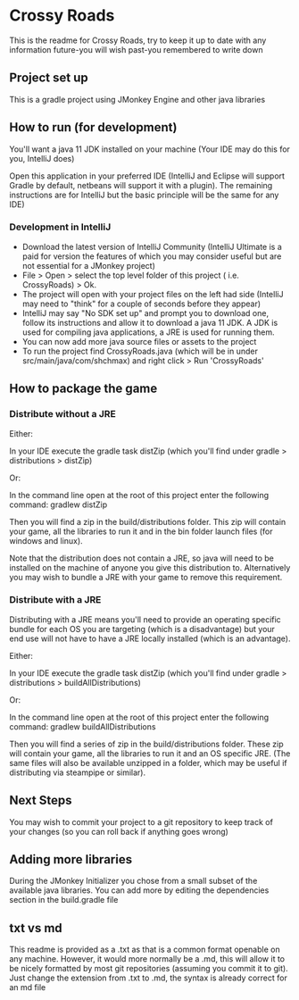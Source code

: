 # Crossy Roads

This is the readme for Crossy Roads, try to keep it up to date with any information future-you will wish past-you
remembered to write down

## Project set up
This is a gradle project using JMonkey Engine and other java libraries

## How to run (for development)
You'll want a java 11 JDK installed on your machine (Your IDE may do this for you, IntelliJ does)

Open this application in your preferred IDE (IntelliJ and Eclipse will support Gradle by default, netbeans will support it with a plugin). The remaining instructions are for IntelliJ but the basic principle will be the same for any IDE)


### Development in IntelliJ
- Download the latest version of IntelliJ Community (IntelliJ Ultimate is a paid for version the features of which you may consider useful but are not essential for a JMonkey project)
- File > Open > select the top level folder of this project ( i.e. CrossyRoads) > Ok.
- The project will open with your project files on the left had side (IntelliJ may need to "think" for a couple of seconds before they appear)
- IntelliJ may say "No SDK set up" and prompt you to download one, follow its instructions and allow it to download a java 11 JDK. A JDK is used for compiling java applications, a JRE is used for running them.
- You can now add more java source files or assets to the project
- To run the project find CrossyRoads.java (which will be in under src/main/java/com/shchmax) and right click > Run 'CrossyRoads'

## How to package the game

### Distribute without a JRE

Either:

In your IDE execute the gradle task distZip (which you'll find under gradle > distributions > distZip)

Or:

In the command line open at the root of this project enter the following command: gradlew distZip

Then you will find a zip in the build/distributions folder. This zip will contain your game, all the libraries to run it and in the bin folder launch files (for windows and linux).

Note that the distribution does not contain a JRE, so java will need to be installed on the machine of anyone you give this distribution to. Alternatively you may wish to bundle a JRE with your game to remove this requirement.


### Distribute with a JRE

Distributing with a JRE means you'll need to provide an operating specific bundle for each OS you are
targeting (which is a disadvantage) but your end use will not have to have a JRE locally installed
(which is an advantage).

Either:

In your IDE execute the gradle task distZip (which you'll find under gradle > distributions > buildAllDistributions)

Or:

In the command line open at the root of this project enter the following command: gradlew buildAllDistributions

Then you will find a series of zip in the build/distributions folder. These zip will contain your game, all the libraries to run it and an
OS specific JRE. (The same files will also be available unzipped in a folder, which may be useful if distributing via steampipe or similar).


## Next Steps
You may wish to commit your project to a git repository to keep track of your changes (so you can roll back if anything goes wrong)

## Adding more libraries
During the JMonkey Initializer you chose from a small subset of the available java libraries.
You can add more by editing the dependencies section in the build.gradle file

## txt vs md

This readme is provided as a .txt as that is a common format openable on any machine. However, it would more normally be a .md, this will allow it to be nicely formatted by most git repositories (assuming you commit it to git). Just change the extension from .txt to .md, the syntax is already correct for an md file
